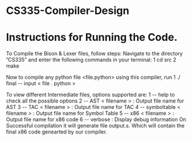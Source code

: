 # CS335-Compiler-Design
# Instructions for Running the Code.
To Compile the Bison & Lexer files, follow steps: Navigate to the directory ”CS335”
and enter the following commands in your terminal:
1 cd src
2 make

Now to compile any python file <file.python> using this compiler, run
1 ./ final -- input < file . python >

To view different Intermediate files, options supported are:
1 -- help to check all the possible options
2 -- AST < filename > : Output file name for AST
3 -- TAC < filename > : Output file name for TAC
4 -- symboltable < filename > : Output file name for Symbol Table
5 -- x86 < filename > : Output file name for x86 code
6 -- verbose : Display debug information
On Successful compilation it will generate file output.s. Which will contain the final x86 code
genearted by our compiler.
